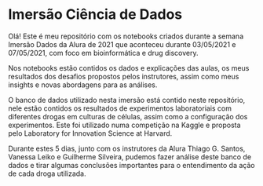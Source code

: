 # Imersão Ciência de Dados

Olá! Este é meu repositório com os notebooks criados durante a semana Imersão Dados da Alura de 2021 que aconteceu durante 03/05/2021 e 07/05/2021, com foco em bioinformática e drug discovery.

Nos notebooks estão contidos os dados e explicações das aulas, os meus resultados dos desafios propostos pelos instrutores, assim como meus insights e novas abordagens para as análises.

O banco de dados utilizado nesta imersão está contido neste repositório, nele estão contidos os resultados de experimentos laboratoriais com diferentes drogas em culturas de células, assim como a configuração dos experimentos. Este foi utilizado numa competição na Kaggle e proposta pelo Laboratory for Innovation Science at Harvard.

Durante estes 5 dias, junto com os instrutores da Alura Thiago G. Santos, Vanessa Leiko e Guilherme Silveira, pudemos fazer análise deste banco de dados e tirar algumas conclusões importantes para o entendimento da ação de cada droga utilizada.
